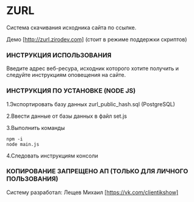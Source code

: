 # ZURL
Система скачивания исходника сайта по ссылке.

Демо [http://zurl.zirodev.com]
(стоит в режиме поддержки скриптов)
### ИНСТРУКЦИЯ ИСПОЛЬЗОВАНИЯ

Введите адрес веб-ресура, исходник которого хотите получить и следуйте инструкциям оповещения на сайте.

### ИНСТРУКЦИЯ ПО УСТАНОВКЕ (NODE JS)

1.Экспортировать базу данных zurl_public_hash.sql  (PostgreSQL)

2.Ввести данные от базы данных в файл set.js

3.Выполнить команды
```
npm -i
node main.js
```

4.Следовать инструкциям консоли

### КОПИРОВАНИЕ ЗАПРЕЩЕНО АП (ТОЛЬКО ДЛЯ ЛИЧНОГО ПОЛЬЗОВАНИЯ)

Систему разработал: Лещев Михаил [https://vk.com/clientikshow] 
